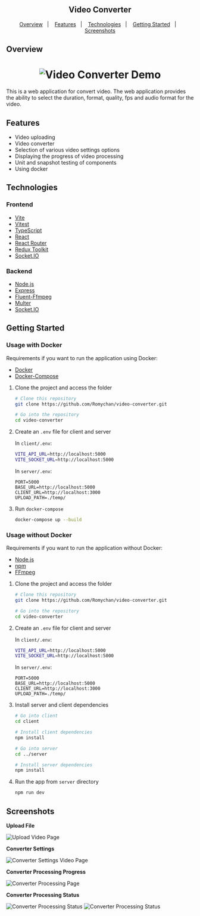 <h2 align="center">
  Video Converter
</h2>

<p align="center">
  <a href="#overview">Overview</a>&nbsp;&nbsp;&nbsp;|&nbsp;&nbsp;&nbsp;
  <a href="#features">Features</a>&nbsp;&nbsp;&nbsp;|&nbsp;&nbsp;&nbsp;
  <a href="#technologies">Technologies</a>&nbsp;&nbsp;&nbsp;|&nbsp;&nbsp;&nbsp;
  <a href="#getting-started">Getting Started</a>&nbsp;&nbsp;&nbsp;|&nbsp;&nbsp;&nbsp;
  <a href="#screenshots">Screenshots</a>
</p>

## Overview

<h1 align="center">
	<img src="https://user-images.githubusercontent.com/60140867/233802248-a416dcba-d4a7-4e4e-b80d-b0856c49d4ae.gif" alt="Video Converter Demo" />
</h1>

This is a web application for convert video. The web application provides the ability to select the duration, format, quality, fps and audio format for the video.

## Features

- Video uploading
- Video converter
- Selection of various video settings options
- Displaying the progress of video processing
- Unit and snapshot testing of components
- Using docker

## Technologies

### Frontend

- [Vite](https://vitejs.dev/)
- [Vitest](https://vitest.dev/)
- [TypeScript](https://www.typescriptlang.org/)
- [React](https://react.dev/)
- [React Router](https://reactrouter.com/)
- [Redux Toolkit](https://redux-toolkit.js.org/)
- [Socket.IO](https://socket.io/)

### Backend

- [Node.js](https://nodejs.org/)
- [Express](http://expressjs.com/)
- [Fluent-Ffmpeg](https://www.npmjs.com/package/fluent-ffmpeg)
- [Multer](https://www.npmjs.com/package/multer)
- [Socket.IO](https://socket.io/)

## Getting Started

### Usage with Docker

Requirements if you want to run the application using Docker:

- [Docker](https://www.docker.com/)
- [Docker-Compose](https://docs.docker.com/compose/install/)

1. Clone the project and access the folder

   ```sh
   # Clone this repository
   git clone https://github.com/Romychan/video-converter.git

   # Go into the repository
   cd video-converter
   ```

2. Create an `.env` file for client and server

   In `client/.env`:

   ```sh
   VITE_API_URL=http://localhost:5000
   VITE_SOCKET_URL=http://localhost:5000
   ```

   In `server/.env`:

   ```
   PORT=5000
   BASE_URL=http://localhost:5000
   CLIENT_URL=http://localhost:3000
   UPLOAD_PATH=./temp/
   ```

3. Run `docker-compose`

   ```sh
   docker-compose up --build
   ```

### Usage without Docker

Requirements if you want to run the application without Docker:

- [Node.js](https://nodejs.org/)
- [npm](https://www.npmjs.com/)
- [FFmpeg](https://ffmpeg.org/)

1. Clone the project and access the folder

   ```sh
   # Clone this repository
   git clone https://github.com/Romychan/video-converter.git

   # Go into the repository
   cd video-converter
   ```

2. Create an `.env` file for client and server

   In `client/.env`:

   ```sh
   VITE_API_URL=http://localhost:5000
   VITE_SOCKET_URL=http://localhost:5000
   ```

   In `server/.env`:

   ```
   PORT=5000
   BASE_URL=http://localhost:5000
   CLIENT_URL=http://localhost:3000
   UPLOAD_PATH=./temp/
   ```

3. Install server and client dependencies

   ```sh
   # Go into client
   cd client

   # Install client dependencies
   npm install

   # Go into server
   cd ../server

   # Install server dependencies
   npm install
   ```

4. Run the app from `server` directory

   ```sh
   npm run dev
   ```

## Screenshots

**Upload File**

<img src="https://user-images.githubusercontent.com/60140867/233801964-b27ec95f-9089-4088-80a4-73a4e9f8225d.png" alt="Upload Video Page" />

**Converter Settings**

<img src="https://user-images.githubusercontent.com/60140867/233801958-0ecf0982-a921-4380-ac22-4037cb5e6c36.png" alt="Converter Settings Video Page" />

**Converter Processing Progress**

<img src="https://user-images.githubusercontent.com/60140867/233801957-6faccbb1-7e53-4e91-8e0e-6f6b3d4ece65.png" alt="Converter Processing Page" />

**Converter Processing Status**

<img src="https://user-images.githubusercontent.com/60140867/233801962-6e2e7417-8aea-44b0-8fd5-2cede827688d.png" alt="Converter Processing Status" />

<img src="https://user-images.githubusercontent.com/60140867/233801965-e69fb132-b401-491c-8bfe-b979238b77fa.png" alt="Converter Processing Status" />
